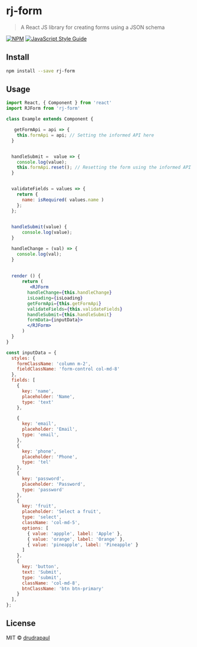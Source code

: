 # rj-form

> A React JS library for creating forms using a JSON schema

[![NPM](https://img.shields.io/npm/v/rj-form.svg)](https://www.npmjs.com/package/rj-form) [![JavaScript Style Guide](https://img.shields.io/badge/code_style-standard-brightgreen.svg)](https://standardjs.com)

## Install

```bash
npm install --save rj-form
```

## Usage

```jsx
import React, { Component } from 'react'
import RJForm from 'rj-form'

class Example extends Component {

   getFormApi = api => {
    this.formApi = api; // Setting the informed API here
  }


  handleSubmit =  value => {
    console.log(value);
    this.formApi.reset(); // Resetting the form using the informed API
  }


  validateFields = values => {
    return { 
      name: isRequired( values.name )
    };
  };

  
  handleSubmit(value) {
      console.log(value);
  }

  handleChange = (val) => {
    console.log(val);
  }
  
  
  render () {
      return (
         <RJForm 
        handleChange={this.handleChange} 
        isLoading={isLoading} 
        getFormApi={this.getFormApi} 
        validateFields={this.validateFields} 
        handleSubmit={this.handleSubmit} 
        formData={inputData}>
        </RJForm>
      )
  }
}

const inputData = {
  styles: {
    formClassName: 'column m-2',
    fieldClassName: 'form-control col-md-8'
  },
  fields: [
    {
      key: 'name',
      placeholder: 'Name',
      type: 'text'
    },

    {
      key: 'email',
      placeholder: 'Email',
      type: 'email',
    },
    {
      key: 'phone',
      placeholder: 'Phone',
      type: 'tel'
    },
    {
      key: 'password',
      placeholder: 'Password',
      type: 'password'
    },
    {
      key: 'fruit',
      placeholder: 'Select a fruit',
      type: 'select',
      className: 'col-md-5',
      options: [
        { value: 'appple', label: 'Apple' },
        { value: 'orange', label: 'Orange' },
        { value: 'pineapple', label: 'Pineapple' }
      ]
    },
    {
      key: 'button',
      text: 'Submit',
      type: 'submit',
      className: 'col-md-8',
      btnClassName: 'btn btn-primary'
    }
  ],
};


```

## License

MIT © [drudrapaul](https://github.com/drudrapaul)
